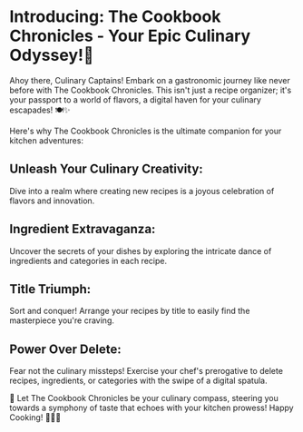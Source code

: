 <h1><b>Introducing: The Cookbook Chronicles - Your Epic Culinary Odyssey!🌟</b></h1>

Ahoy there, Culinary Captains! Embark on a gastronomic journey like never before with The Cookbook Chronicles. This isn't just a recipe organizer; it's your passport to a world of flavors, a digital haven for your culinary escapades! 🍽️✨

Here's why The Cookbook Chronicles is the ultimate companion for your kitchen adventures:

<h2><b>Unleash Your Culinary Creativity:</b></h2>

Dive into a realm where creating new recipes is a joyous celebration of flavors and innovation.

<h2><b>Ingredient Extravaganza:</b></h2>

Uncover the secrets of your dishes by exploring the intricate dance of ingredients and categories in each recipe.

<h2><b>Title Triumph:</b></h2>

Sort and conquer! Arrange your recipes by title to easily find the masterpiece you're craving.

<h2><b>Power Over Delete:</b></h2>

Fear not the culinary missteps! Exercise your chef's prerogative to delete recipes, ingredients, or categories with the swipe of a digital spatula.

🎉 Let The Cookbook Chronicles be your culinary compass, steering you towards a symphony of taste that echoes with your kitchen prowess! Happy Cooking! 🌮🎶🔥
